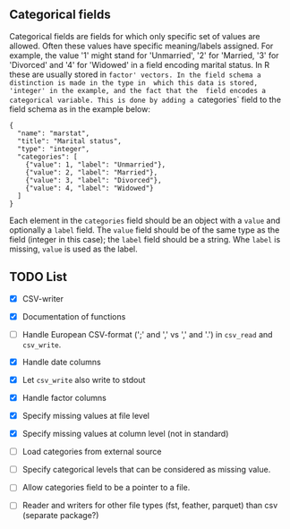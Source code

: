 

Categorical fields
-------------------------------------------------------------------------------

Categorical fields are fields for which only specific set of values are allowed. 
Often these values have specific meaning/labels assigned. For example, the value
'1' might stand for 'Unmarried', '2' for 'Married, '3' for 'Divorced' and '4' 
for 'Widowed' in a field encoding marital status. In R these are usually stored 
in `factor' vectors. In the field schema a distinction is made in the type in 
which this data is stored, 'integer' in the example, and the fact that the 
field encodes a categorical variable. This is done by adding a `categories` field
to the field schema as in the example below:

```
{
  "name": "marstat",
  "title": "Marital status",
  "type": "integer",
  "categories": [
    {"value": 1, "label": "Unmarried"},
    {"value": 2, "label": "Married"},
    {"value": 3, "label": "Divorced"},
    {"value": 4, "label": "Widowed"}
  ]
}
```

Each element in the `categories` field should be an object with a `value` and 
optionally a `label` field. The `value` field should be of the same type as the
field (integer in this case); the `label` field should be a string. Whe `label` 
is missing, `value` is used as the label.


TODO List
-------------------------------------------------------------------------------

- [x] CSV-writer
- [x] Documentation of functions
- [ ] Handle European CSV-format (';' and ',' vs ',' and '.') in `csv_read` and
      `csv_write`.
- [x] Handle date columns
- [x] Let `csv_write` also write to stdout
- [x] Handle factor columns
- [x] Specify missing values at file level 
- [x] Specify missing values at column level (not in standard)
- [ ] Load categories from external source
- [ ] Specify categorical levels that can be considered as missing value.
- [ ] Allow categories field to be a pointer to a file.
- [ ] Reader and writers for other file types (fst, feather, parquet) 
      than csv (separate package?)

